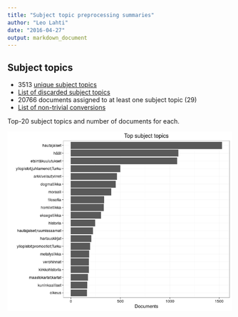 ```yaml
---
title: "Subject topic preprocessing summaries"
author: "Leo Lahti"
date: "2016-04-27"
output: markdown_document
---
```


## Subject topics



  * 3513 [unique subject topics](output.tables/subject_topic_accepted.csv)
  * [List of discarded subject topics](output.tables/subject_topic_discarded.csv)
  * 20766 documents assigned to at least one subject topic (29)
  * [List of non-trivial conversions](output.tables/subject_topic_conversion_nontrivial.csv)  

Top-20 subject topics and number of documents for each.

![plot of chunk summarytopics22](figure/summarytopics22-1.png)
